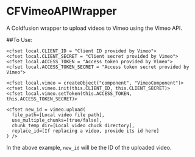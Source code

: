 CFVimeoAPIWrapper
=================

A Coldfusion wrapper to upload videos to Vimeo using the Vimeo API.

##To Use:

```
<cfset local.CLIENT_ID = "Client ID provided by Vimeo">
<cfset local.CLIENT_SECRET = "Client secret provided by Vimeo">
<cfset local.ACCESS_TOKEN = "Access token provided by Vimeo">
<cfset local.ACCESS_TOKEN_SECRET = "Access token secret provided by Vimeo">

<cfset local.vimeo = createObject("component", "VimeoComponent")>
<cfset local.vimeo.init(this.CLIENT_ID, this.CLIENT_SECRET)>
<cfset local.vimeo.setToken(this.ACCESS_TOKEN, this.ACCESS_TOKEN_SECRET)>

<cfset new_id = vimeo.upload(
  file_path=[Local video file path], 
  use_multiple_chunks=[true/false], 
  chunk_temp_dir=[Local video chuck directory], 
  replace_id=[If replacing a video, provide its id here]
) />
```

In the above example, `new_id` will be the ID of the uploaded video.
